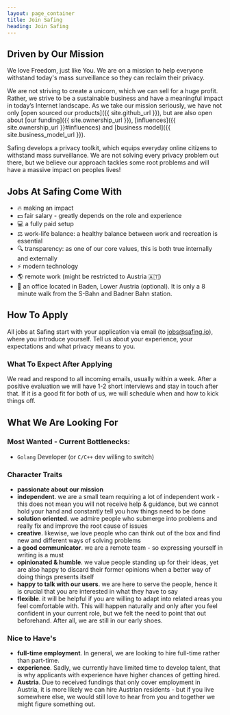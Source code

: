 ```yaml
---
layout: page_container
title: Join Safing
heading: Join Safing
---
```


## Driven by Our Mission

We love Freedom, just like You.
We are on a mission to help everyone withstand today's mass surveillance so they can reclaim their privacy.

We are not striving to create a unicorn, which we can sell for a huge profit.
Rather, we strive to be a sustainable business and have a meaningful impact in today’s Internet landscape.
As we take our mission seriously, we have not only [open sourced our products]({{ site.github_url }}), but are also open about [our funding]({{ site.ownership_url }}), [influences]({{ site.ownership_url }}#influences) and [business model]({{ site.business_model_url }}).

Safing develops a privacy toolkit, which equips everyday online citizens to withstand mass surveillance.
We are not solving every privacy problem out there, but we believe our approach tackles some root problems and will have a massive impact on peoples lives!

## Jobs At Safing Come With

- 🔥 making an impact
- 💵 fair salary - greatly depends on the role and experience
- 💻 a fully paid setup
- ⚖️ work-life balance: a healthy balance between work and recreation is essential
- 🔍 transparency: as one of our core values, this is both true internally and externally
- ⚡️ modern technology
- 🌎 remote work (might be restricted to Austria 🇦🇹)
- 🏢 an office located in Baden, Lower Austria (optional).
It is only a 8 minute walk from the S-Bahn and Badner Bahn station.

## How To Apply

All jobs at Safing start with your application via email (to <jobs@safing.io>), where you introduce yourself.
Tell us about your experience, your expectations and what privacy means to you.

### What To Expect After Applying
We read and respond to all incoming emails, usually within a week.
After a positive evaluation we will have 1-2 short interviews and stay in touch after that.
If it is a good fit for both of us, we will schedule when and how to kick things off.

## What We Are Looking For

### Most Wanted - Current Bottlenecks:
- `Golang` Developer (or `C/C++` dev willing to switch)

### Character Traits
- **passionate about our mission**
- **independent**.
we are a small team requiring a lot of independent work - this does not mean you will not receive help & guidance, but we cannot hold your hand and constantly tell you how things need to be done
- **solution oriented**.
we admire people who submerge into problems and really fix and improve the root cause of issues
- **creative**.
likewise, we love people who can think out of the box and find new and different ways of solving problems
- **a good communicator**.
we are a remote team - so expressing yourself in writing is a must
- **opinionated & humble**.
we value people standing up for their ideas, yet are also happy to discard their former opinions when a better way of doing things presents itself
- **happy to talk with our users**.
we are here to serve the people, hence it is crucial that you are interested in what they have to say
- **flexible**.
it will be helpful if you are willing to adapt into related areas you feel comfortable with.
This will happen naturally and only after you feel confident in your current role, but we felt the need to point that out beforehand.
After all, we are still in our early shoes.

### Nice to Have's

- **full-time employment**.
In general, we are looking to hire full-time rather than part-time.
- **experience**.
Sadly, we currently have limited time to develop talent, that is why applicants with experience have higher chances of getting hired.
- **Austria**.
Due to received fundings that only cover employment in Austria, it is more likely we can hire Austrian residents - but if you live somewhere else, we would still love to hear from you and together we might figure something out.

